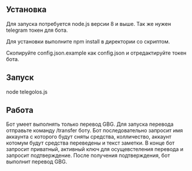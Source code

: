 ## Установка

Для запуска потребуется node.js версии 8 и выше. Так же нужен telegram токен для бота.

Для установки выполните npm install в директории со скриптом.

Скопируйте config.json.example как config.json и отредактируйте токен бота.


## Запуск


node telegolos.js

## Работа

Бот умеет выполнять только перевод GBG. Для запуска перевода отправьте команду /transfer боту. Бот последовательно запросит имя аккаунта с которого будут сняты средства, колличество, аккаунт  котомум будут средства переведены и текст заметки. В конце бот запросит приватный, активный ключ для осущевстеления перевода и запросит подтверждение. После получения подтверждения, бот выполнит перевод GBG.



